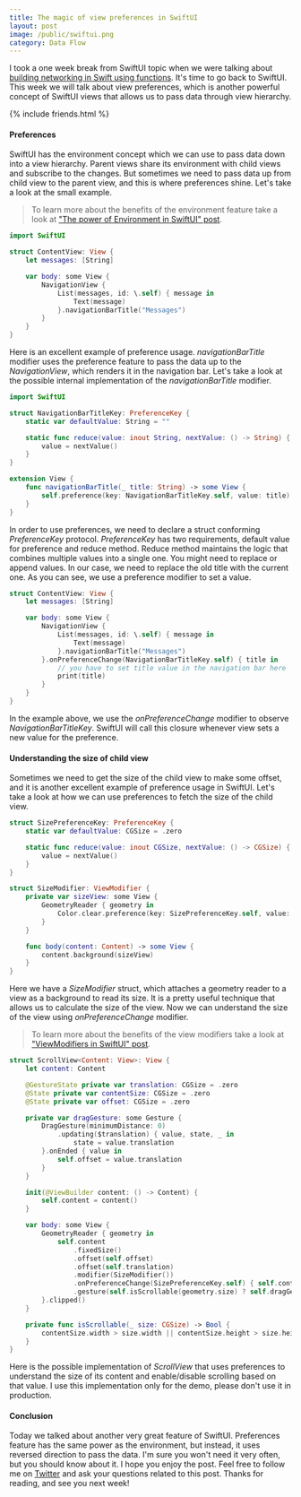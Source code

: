 ```yaml
---
title: The magic of view preferences in SwiftUI
layout: post
image: /public/swiftui.png
category: Data Flow
---
```


I took a one week break from SwiftUI topic when we were talking about [building networking in Swift using functions](/2020/01/08/building-networking-layer-using-functions/). It's time to go back to SwiftUI. This week we will talk about view preferences, which is another powerful concept of SwiftUI views that allows us to pass data through view hierarchy.

{% include friends.html %}

#### Preferences
SwiftUI has the environment concept which we can use to pass data down into a view hierarchy. Parent views share its environment with child views and subscribe to the changes. But sometimes we need to pass data up from child view to the parent view, and this is where preferences shine. Let's take a look at the small example.

> To learn more about the benefits of the environment feature take a look at ["The power of Environment in SwiftUI" post](/2019/08/21/the-power-of-environment-in-swiftui/).

```swift
import SwiftUI

struct ContentView: View {
    let messages: [String]

    var body: some View {
        NavigationView {
            List(messages, id: \.self) { message in
                Text(message)
            }.navigationBarTitle("Messages")
        }
    }
}
```

Here is an excellent example of preference usage. *navigationBarTitle* modifier uses the preference feature to pass the data up to the *NavigationView*, which renders it in the navigation bar. Let's take a look at the possible internal implementation of the *navigationBarTitle* modifier.

```swift
import SwiftUI

struct NavigationBarTitleKey: PreferenceKey {
    static var defaultValue: String = ""

    static func reduce(value: inout String, nextValue: () -> String) {
        value = nextValue()
    }
}

extension View {
    func navigationBarTitle(_ title: String) -> some View {
        self.preference(key: NavigationBarTitleKey.self, value: title)
    }
}
```

In order to use preferences, we need to declare a struct conforming *PreferenceKey* protocol. *PreferenceKey* has two requirements, default value for preference and reduce method. Reduce method maintains the logic that combines multiple values into a single one. You might need to replace or append values. In our case, we need to replace the old title with the current one. As you can see, we use a preference modifier to set a value.

```swift
struct ContentView: View {
    let messages: [String]

    var body: some View {
        NavigationView {
            List(messages, id: \.self) { message in
                Text(message)
            }.navigationBarTitle("Messages")
        }.onPreferenceChange(NavigationBarTitleKey.self) { title in
            // you have to set title value in the navigation bar here
            print(title)
        }
    }
}
```

In the example above, we use the *onPreferenceChange* modifier to observe *NavigationBarTitleKey*. SwiftUI will call this closure whenever view sets a new value for the preference.

#### Understanding the size of child view
Sometimes we need to get the size of the child view to make some offset, and it is another excellent example of preference usage in SwiftUI. Let's take a look at how we can use preferences to fetch the size of the child view.

```swift
struct SizePreferenceKey: PreferenceKey {
    static var defaultValue: CGSize = .zero

    static func reduce(value: inout CGSize, nextValue: () -> CGSize) {
        value = nextValue()
    }
}

struct SizeModifier: ViewModifier {
    private var sizeView: some View {
        GeometryReader { geometry in
            Color.clear.preference(key: SizePreferenceKey.self, value: geometry.size)
        }
    }

    func body(content: Content) -> some View {
        content.background(sizeView)
    }
}
```

Here we have a *SizeModifier* struct, which attaches a geometry reader to a view as a background to read its size. It is a pretty useful technique that allows us to calculate the size of the view. Now we can understand the size of the view using *onPreferenceChange* modifier.

> To learn more about the benefits of the view modifiers take a look at ["ViewModifiers in SwiftUI" post](/2019/08/07/viewmodifiers-in-swiftui/).

```swift
struct ScrollView<Content: View>: View {
    let content: Content

    @GestureState private var translation: CGSize = .zero
    @State private var contentSize: CGSize = .zero
    @State private var offset: CGSize = .zero

    private var dragGesture: some Gesture {
        DragGesture(minimumDistance: 0)
            .updating($translation) { value, state, _ in
                state = value.translation
        }.onEnded { value in
            self.offset = value.translation
        }
    }

    init(@ViewBuilder content: () -> Content) {
        self.content = content()
    }

    var body: some View {
        GeometryReader { geometry in
            self.content
                .fixedSize()
                .offset(self.offset)
                .offset(self.translation)
                .modifier(SizeModifier())
                .onPreferenceChange(SizePreferenceKey.self) { self.contentSize = $0 }
                .gesture(self.isScrollable(geometry.size) ? self.dragGesture : nil)
        }.clipped()
    }

    private func isScrollable(_ size: CGSize) -> Bool {
        contentSize.width > size.width || contentSize.height > size.height
    }
}
```

Here is the possible implementation of *ScrollView* that uses preferences to understand the size of its content and enable/disable scrolling based on that value. I use this implementation only for the demo, please don't use it in production.

#### Conclusion
Today we talked about another very great feature of SwiftUI. Preferences feature has the same power as the environment, but instead, it uses reversed direction to pass the data. I'm sure you won't need it very often, but you should know about it. I hope you enjoy the post. Feel free to follow me on [Twitter](https://twitter.com/mecid) and ask your questions related to this post. Thanks for reading, and see you next week!